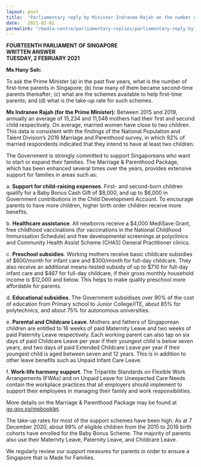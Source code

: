 ```yaml
---
layout: post
title:  "Parliamentary reply by Minister Indranee Rajah on the number of first-time parents and support for them"
date:   2021-02-02
permalink: "/media-centre/parliamentary-replies/parliamentary-reply-by-minister-indranee-rajah-on-the-number-of-first-time-parents-and-support-for-them"
---
```


**FOURTEENTH PARLIAMENT OF SINGAPORE**  
**WRITTEN ANSWER**  
**TUESDAY, 2 FEBRUARY 2021**  

**Ms Hany Soh:**

To ask the Prime Minister (a) in the past five years, what is the number of first-time parents in Singapore; (b) how many of them became second-time parents thereafter; (c) what are the schemes available to help first-time parents; and (d) what is the take-up rate for such schemes.

**Ms Indranee Rajah (for the Prime Minister):**
Between 2015 and 2019, annually an average of 15,234 and 11,548 mothers had their first and second child respectively.  On average, married women have close to two children. This data is consistent with the findings of the National Population and Talent Division’s 2016 Marriage and Parenthood survey, in which 92% of married respondents indicated that they intend to have at least two children. 
 
The Government is strongly committed to support Singaporeans who want to start or expand their families. The Marriage & Parenthood Package, which has been enhanced several times over the years, provides extensive support for families in areas such as: 

a.	**Support for child-raising expenses**. First- and second-born children qualify for a Baby Bonus Cash Gift of $8,000, and up to $6,000 in Government contributions in the Child Development Account. To encourage parents to have more children, higher birth order children receive more benefits.

b.	**Healthcare assistance**. All newborns receive a $4,000 MediSave Grant, free childhood vaccinations (for vaccinations in the National Childhood Immunisation Schedule) and free developmental screenings at polyclinics and Community Health Assist Scheme (CHAS) General Practitioner clinics.

c.	**Preschool subsidies**. Working mothers receive basic childcare subsidies of $600/month for infant care and $300/month for full-day childcare. They also receive an additional means-tested subsidy of up to $710 for full-day infant care and $467 for full-day childcare, if their gross monthly household income is $12,000 and below. This helps to make quality preschool more affordable for parents. 

d.	**Educational subsidies**. The Government subsidises over 90% of the cost of education from Primary school to Junior College/ITE, about 85% for polytechnics, and about 75% for autonomous universities.

e.	**Parental and Childcare Leave**. Mothers and fathers of Singaporean children are entitled to 16 weeks of paid Maternity Leave and two weeks of paid Paternity Leave respectively. Each working parent can also tap on six days of paid Childcare Leave per year if their youngest child is below seven years, and two days of paid Extended Childcare Leave per year if their youngest child is aged between seven and 12 years. This is in addition to other leave benefits such as Unpaid Infant Care Leave.

f.	**Work-life harmony support**. The Tripartite Standards on Flexible Work Arrangements (FWAs) and on Unpaid Leave for Unexpected Care Needs contain the workplace practices that all employers should implement to support their employees in managing their family and work responsibilities.

More details on the Marriage & Parenthood Package may be found at [go.gov.sg/mpbooklet](https://www.go.gov.sg/mpbooklet). 

The take-up rates for most of the support schemes have been high. As at 7 December 2020, about 99% of eligible children from the 2015 to 2019 birth cohorts have enrolled for the Baby Bonus Scheme. The majority of parents also use their Maternity Leave, Paternity Leave, and Childcare Leave. 

We regularly review our support measures for parents in order to ensure a Singapore that is Made for Families.

